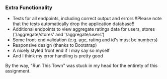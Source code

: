 ### Extra Functionality

* Tests for all endpoints, including correct output and errors !!Please note that the tests automatically drop the application database!!
* Additional endpoints to view aggregate ratings data for users, stores ('/aggregate/stores' and '/aggregate/users')
* Some front-end validation (e.g. age, rating and id's must be numbers)
* Responsive design (thanks to Bootstrap)
* A nicely styled front end if I may say so myself
* And I think my error handling is pretty good

By the way, "Run This Town" was stuck in my head for the entirety of this assignment.